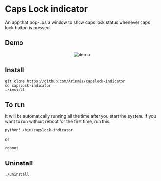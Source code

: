 # Caps Lock indicator 


An app that pop-ups a window to show caps lock status whenever caps lock button is pressed.

## Demo
<p align="center">
    <img src='https://user-images.githubusercontent.com/56651041/129463693-1c2bfe81-1afd-46e1-a4a8-42c17e10c191.gif' alt='demo'>
</p>


## Install 
```
git clone https://github.com/Arinmis/capslock-indicator
cd capslock-indicator
./install
```



## To run  
It will be automatically running all the time after you start the system. If you want to run without reboot for the first time, run this: 
```
python3 /bin/capslock-indicator
```
or 
```
reboot
```

## Uninstall 
```
./uninstall
```


